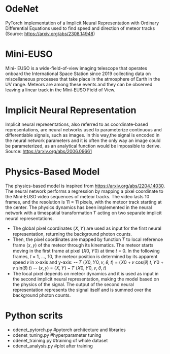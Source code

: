 # OdeNet
PyTorch implementation of a Implicit Neural Representation with Ordinary Differential Equations used to find speed and direction of meteor tracks (Source: https://arxiv.org/abs/2308.14948)

# Mini-EUSO
Mini- EUSO is a wide-field-of-view imaging telescope that operates onboard the International Space Station since 2019 collecting data on miscellaneous processes that take place in the atmosphere of Earth in the UV range. Meteors are among these events and they can be observed leaving a linear track in the Mini-EUSO Field of View. 

# Implicit Neural Representation 
Implicit neural representations, also referred to as coordinate-based representations, are neural networks used to parameterize continuous and differentiable signals, such as images. In this way,the signal is encoded in the neural network parameters and it is often the only way an image could be parameterized, as an analytical function would be impossible to derive. Source: https://arxiv.org/abs/2006.09661

# Physics-Based Model
The physics-based model is inspired from https://arxiv.org/abs/2204.14030. 
The neural network performs a regression by mapping a pixel coordinate to the Mini-EUSO video sequences of meteor tracks. The video lasts 10 frames, and the resolution is 11 × 11 pixels, with the meteor track starting at the center. 
The physics dynamics has been implemented in the neural network with a timespatial transformation 𝑇 acting on two separate implicit neural representations. 
- The global pixel coordinates (𝑋, 𝑌) are used as input for the first neural representation, returning the background photon counts.
- Then, the pixel coordinates are mapped by function 𝑇 to local reference frame (𝑥, 𝑦) of the meteor through its kinematics. The meteor starts moving in the first frame at pixel (𝑋0, 𝑌0) at time 𝑡 = 0. In the following frames, 𝑡 = 1, ..., 10, the meteor position is determined by its apparent speed 𝑣 in x-axis and y-axis: 
-- 𝑇 (𝑋0, 𝑌0, 𝑣, 𝜃, 𝑡) = (𝑋0 + 𝑣 cos(𝜃) 𝑡, 𝑌0 + 𝑣 sin(𝜃) 𝑡)
-- (𝑥, 𝑦) = (𝑋, 𝑌) − 𝑇 (𝑋0, 𝑌0, 𝑣, 𝜃, 𝑡)
- The local pixel depends on meteor dynamics and it is used as input in the second implicit neural representation, making the model based on the physics of the signal. The output of the second neural representation represents the signal itself and is summed over the background photon counts. 

# Python scrits
- odenet_pytorch.py #pytorch architecture and libraries
- odenet_tuning.py #hyperparameter tuning
- odenet_training.py #training of whole dataset
- odenet_analysis.py #plot after training
